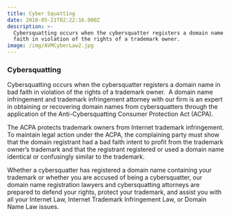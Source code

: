 ```yaml
---
title: Cyber Squatting
date: 2010-05-21T02:22:16.000Z
description: >-
  Cybersquatting occurs when the cybersquatter registers a domain name in bad
  faith in violation of the rights of a trademark owner.
image: /img/AVMCyberLaw2.jpg
---
```

### Cybersquatting

Cybersquatting occurs when the cybersquatter registers a domain name in bad faith in violation of the rights of a trademark owner.  A domain name infringement and trademark infringement attorney with our firm is an expert in obtaining or recovering domain names from cybersquatters through the application of the Anti-Cybersquatting Consumer Protection Act (ACPA).

The ACPA protects trademark owners from Internet trademark infringement. To maintain legal action under the ACPA, the complaining party must show that the domain registrant had a bad faith intent to profit from the trademark owner’s trademark and that the registrant registered or used a domain name identical or confusingly similar to the trademark.

Whether a cybersquatter has registered a domain name containing your trademark or whether you are accused of being a cybersquatter, our domain name registration lawyers and cybersquatting attorneys are prepared to defend your rights, protect your trademark, and assist you with all your Internet Law, Internet Trademark Infringement Law, or Domain Name Law issues.

